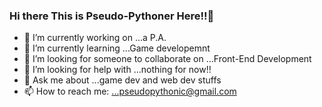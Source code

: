### Hi there This is Pseudo-Pythoner Here!!👋

- 🔭 I’m currently working on ...a P.A.
- 🌱 I’m currently learning ...Game developemnt
- 👯 I’m looking for someone to collaborate on ...Front-End Development
- 🤔 I’m looking for help with ...nothing for now!!
- 💬 Ask me about ...game dev and web dev stuffs
- 📫 How to reach me: ...pseudopythonic@gmail.com
